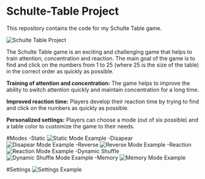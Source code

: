 # Schulte-Table Project

This repository contains the code for my Schulte Table game.

![Schulte Table Project](https://github.com/stupakzm/Schulte-Table-Unity/blob/main/Schulte%20Table/Schulte%20Table%20Main.png)

The Schulte Table game is an exciting and challenging game that helps to train attention, concentration and reaction. The main goal of the game is to find and click on the numbers from 1 to 25 (where 25 is the size of the table) in the correct order as quickly as possible.

**Training of attention and concentration:** The game helps to improve the ability to switch attention quickly and maintain concentration for a long time.

**Improved reaction time:** Players develop their reaction time by trying to find and click on the numbers as quickly as possible.

**Personalized settings:** Players can choose a mode (out of six possible) and a table color to customize the game to their needs.

#Modes
-Static 
![Static Mode Example](file/path)
-Disapear 
![Disapear Mode Example](file/path)
-Reverse 
![Reverse Mode Example](file/path)
-Reaction 
![Reaction Mode Example](file/path)
-Dynamic Shuffle 
![Dynamic Shuffle Mode Example](file/path)
-Memory 
![Memory Mode Example](file/path)

#Settings
![Settings Example](file/path)
